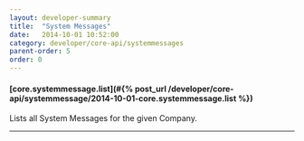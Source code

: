 ```yaml
---
layout: developer-summary
title:  "System Messages"
date:   2014-10-01 10:52:00
category: developer/core-api/systemmessages
parent-order: 5
order: 0
---
```


#### [core.systemmessage.list](#{% post_url /developer/core-api/systemmessage/2014-10-01-core.systemmessage.list %})

Lists all System Messages for the given Company.

***